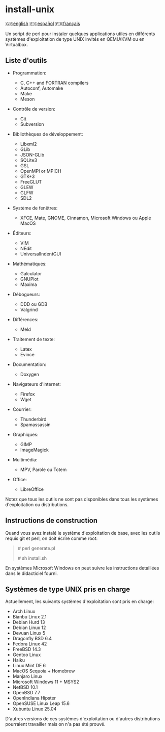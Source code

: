 install-unix
============

:gb:[english](README.md) :es:[español](README.es.md)
:fr:[français](README.fr.md)

Un script de perl pour instaler quelques applications utiles en différents
systèmes d'exploitation de type UNIX invités en QEMU/KVM ou en Virtualbox.

Liste d'outils
--------------

* Programmation:
  * C, C++ and FORTRAN compilers
  * Autoconf, Automake
  * Make  
  * Meson

* Contrôle de version:
  * Git
  * Subversion

* Bibliothèques de développement:
  * Libxml2
  * GLib
  * JSON-GLib
  * SQLite3
  * GSL
  * OpenMPI or MPICH
  * GTK+3
  * FreeGLUT
  * GLEW
  * GLFW
  * SDL2

* Système de fenêtres:
  * XFCE, Mate, GNOME, Cinnamon, Microsoft Windows ou Apple MacOS

* Éditeurs:
  * VIM
  * NEdit
  * UniversalIndentGUI

* Mathématiques:
  * Galculator
  * GNUPlot
  * Maxima

* Débogueurs:
  * DDD ou GDB
  * Valgrind

* Différences:
  * Meld

* Traitement de texte:
  * Latex
  * Evince

* Documentation:
  * Doxygen

* Navigateurs d'internet:
  * Firefox
  * Wget

* Courrier:
  * Thunderbird
  * Spamassassin

* Graphiques:
  * GIMP
  * ImageMagick

* Multimédia:
  * MPV, Parole ou Totem

* Office:
  * LibreOffice

Notez que tous les outils ne sont pas disponibles dans tous les systèmes
d'exploitation ou distributions.

Instructions de construction
----------------------------

Quand vous avez instalé le système d'exploitation de base, avec les outils
requis git et perl, on doit écrire comme root:

> \# perl generate.pl
>
> \# sh install.sh

En systèmes Microsoft Windows on peut suivre les instructions detaillées dans le
didacticiel fourni.

Systèmes de type UNIX pris en charge
------------------------------------

Actuellement, les suivants systèmes d'exploitation sont pris en charge:

* Arch Linux
* Bianbu Linux 2.1
* Debian Hurd 13
* Debian Linux 12 
* Devuan Linux 5
* Dragonfly BSD 6.4
* Fedora Linux 42
* FreeBSD 14.3
* Gentoo Linux
* Haiku
* Linux Mint DE 6
* MacOS Sequoia + Homebrew
* Manjaro Linux
* Microsoft Windows 11 + MSYS2
* NetBSD 10.1
* OpenBSD 7.7
* OpenIndiana Hipster
* OpenSUSE Linux Leap 15.6
* Xubuntu Linux 25.04

D'autres versions de ces systèmes d'exploitation ou d'autres distributions
pourraient travailler mais on n'a pas été prouvé.

